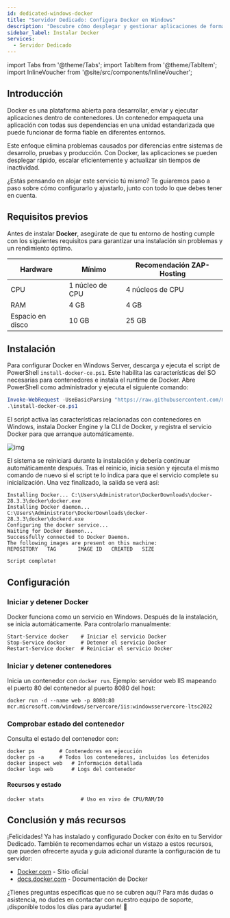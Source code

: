 ```yaml
---
id: dedicated-windows-docker
title: "Servidor Dedicado: Configura Docker en Windows"
description: "Descubre cómo desplegar y gestionar aplicaciones de forma fiable con contenedores Docker para escalar y actualizar eficientemente → Aprende más ahora"
sidebar_label: Instalar Docker
services:
  - Servidor Dedicado
---
```


import Tabs from '@theme/Tabs';
import TabItem from '@theme/TabItem';
import InlineVoucher from '@site/src/components/InlineVoucher';

## Introducción

Docker es una plataforma abierta para desarrollar, enviar y ejecutar aplicaciones dentro de contenedores. Un contenedor empaqueta una aplicación con todas sus dependencias en una unidad estandarizada que puede funcionar de forma fiable en diferentes entornos.

Este enfoque elimina problemas causados por diferencias entre sistemas de desarrollo, pruebas y producción. Con Docker, las aplicaciones se pueden desplegar rápido, escalar eficientemente y actualizar sin tiempos de inactividad.

¿Estás pensando en alojar este servicio tú mismo? Te guiaremos paso a paso sobre cómo configurarlo y ajustarlo, junto con todo lo que debes tener en cuenta.

<InlineVoucher />



## Requisitos previos

Antes de instalar **Docker**, asegúrate de que tu entorno de hosting cumple con los siguientes requisitos para garantizar una instalación sin problemas y un rendimiento óptimo.

| Hardware   | Mínimo     | Recomendación ZAP-Hosting |
| ---------- | ----------- | -------------------------- |
| CPU        | 1 núcleo de CPU | 4 núcleos de CPU          |
| RAM        | 4 GB        | 4 GB                       |
| Espacio en disco | 10 GB       | 25 GB                      |



## Instalación

Para configurar Docker en Windows Server, descarga y ejecuta el script de PowerShell `install-docker-ce.ps1`. Este habilita las características del SO necesarias para contenedores e instala el runtime de Docker. Abre PowerShell como administrador y ejecuta el siguiente comando:

```powershell
Invoke-WebRequest -UseBasicParsing "https://raw.githubusercontent.com/microsoft/Windows-Containers/Main/helpful_tools/Install-DockerCE/install-docker-ce.ps1" -o install-docker-ce.ps1
.\install-docker-ce.ps1
```

El script activa las características relacionadas con contenedores en Windows, instala Docker Engine y la CLI de Docker, y registra el servicio Docker para que arranque automáticamente.

![img](https://screensaver01.zap-hosting.com/index.php/s/y26fPWy63FAWJGp/download)

El sistema se reiniciará durante la instalación y debería continuar automáticamente después. Tras el reinicio, inicia sesión y ejecuta el mismo comando de nuevo si el script te lo indica para que el servicio complete su inicialización. Una vez finalizado, la salida se verá así:

```
Installing Docker... C:\Users\Administrator\DockerDownloads\docker-28.3.3\docker\docker.exe
Installing Docker daemon... C:\Users\Administrator\DockerDownloads\docker-28.3.3\docker\dockerd.exe
Configuring the docker service...
Waiting for Docker daemon...
Successfully connected to Docker Daemon.
The following images are present on this machine:
REPOSITORY   TAG       IMAGE ID   CREATED   SIZE

Script complete!
```



## Configuración

### Iniciar y detener Docker

Docker funciona como un servicio en Windows. Después de la instalación, se inicia automáticamente. Para controlarlo manualmente:

```
Start-Service docker    # Iniciar el servicio Docker
Stop-Service docker     # Detener el servicio Docker
Restart-Service docker  # Reiniciar el servicio Docker
```



### Iniciar y detener contenedores

Inicia un contenedor con `docker run`. Ejemplo: servidor web IIS mapeando el puerto 80 del contenedor al puerto 8080 del host:

```
docker run -d --name web -p 8080:80 mcr.microsoft.com/windows/servercore/iis:windowsservercore-ltsc2022
```



### Comprobar estado del contenedor

Consulta el estado del contenedor con:

```
docker ps        # Contenedores en ejecución
docker ps -a     # Todos los contenedores, incluidos los detenidos
docker inspect web   # Información detallada
docker logs web      # Logs del contenedor
```



#### Recursos y estado

```
docker stats            # Uso en vivo de CPU/RAM/IO
```




## Conclusión y más recursos

¡Felicidades! Ya has instalado y configurado Docker con éxito en tu Servidor Dedicado. También te recomendamos echar un vistazo a estos recursos, que pueden ofrecerte ayuda y guía adicional durante la configuración de tu servidor:

- [Docker.com](https://Docker.com/) - Sitio oficial
- [docs.docker.com](https://docs.docker.com/) - Documentación de Docker

¿Tienes preguntas específicas que no se cubren aquí? Para más dudas o asistencia, no dudes en contactar con nuestro equipo de soporte, ¡disponible todos los días para ayudarte! 🙂